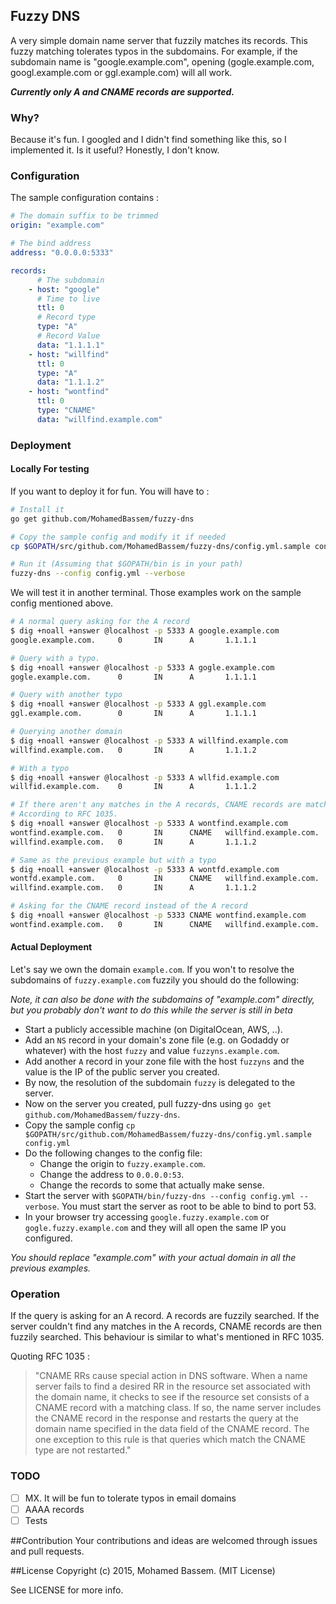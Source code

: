 ## Fuzzy DNS

A very simple domain name server that fuzzily matches its records. This fuzzy matching tolerates typos in the subdomains. For example, if the subdomain name is "google.example.com", opening (gogle.example.com, googl.example.com or ggl.example.com) will all work.

***Currently only A and CNAME records are supported.***

### Why?

Because it's fun. I googled and I didn't find something like this, so I implemented it. Is it useful? Honestly, I don't know.

### Configuration

The sample configuration contains :

```yaml
# The domain suffix to be trimmed
origin: "example.com"

# The bind address
address: "0.0.0.0:5333"

records:
      # The subdomain
    - host: "google"
      # Time to live
      ttl: 0
      # Record type
      type: "A"
      # Record Value
      data: "1.1.1.1"
    - host: "willfind"
      ttl: 0
      type: "A"
      data: "1.1.1.2"
    - host: "wontfind"
      ttl: 0
      type: "CNAME"
      data: "willfind.example.com"
```


### Deployment

#### Locally For testing

If you want to deploy it for fun. You will have to :

```bash
# Install it
go get github.com/MohamedBassem/fuzzy-dns

# Copy the sample config and modify it if needed
cp $GOPATH/src/github.com/MohamedBassem/fuzzy-dns/config.yml.sample config.yml

# Run it (Assuming that $GOPATH/bin is in your path)
fuzzy-dns --config config.yml --verbose
```

We will test it in another terminal. Those examples work on the sample config mentioned above.

```bash
# A normal query asking for the A record
$ dig +noall +answer @localhost -p 5333 A google.example.com
google.example.com.     0       IN      A       1.1.1.1

# Query with a typo.
$ dig +noall +answer @localhost -p 5333 A gogle.example.com
gogle.example.com.      0       IN      A       1.1.1.1

# Query with another typo
$ dig +noall +answer @localhost -p 5333 A ggl.example.com
ggl.example.com.        0       IN      A       1.1.1.1

# Querying another domain
$ dig +noall +answer @localhost -p 5333 A willfind.example.com
willfind.example.com.   0       IN      A       1.1.1.2

# With a typo
$ dig +noall +answer @localhost -p 5333 A wllfid.example.com
willfid.example.com.    0       IN      A       1.1.1.2

# If there aren't any matches in the A records, CNAME records are matched
# According to RFC 1035.
$ dig +noall +answer @localhost -p 5333 A wontfind.example.com
wontfind.example.com.   0       IN      CNAME   willfind.example.com.
willfind.example.com.   0       IN      A       1.1.1.2

# Same as the previous example but with a typo
$ dig +noall +answer @localhost -p 5333 A wontfd.example.com
wontfd.example.com.     0       IN      CNAME   willfind.example.com.
willfind.example.com.   0       IN      A       1.1.1.2

# Asking for the CNAME record instead of the A record
$ dig +noall +answer @localhost -p 5333 CNAME wontfind.example.com
wontfind.example.com.   0       IN      CNAME   willfind.example.com.
```

#### Actual Deployment

Let's say we own the domain `example.com`. If you won't to resolve the subdomains of `fuzzy.example.com` fuzzily you should do the following:

*Note, it can also be done with the subdomains of "example.com" directly, but you probably don't want to do this while the server is still in beta*


- Start a publicly accessible machine (on DigitalOcean, AWS, ..).
- Add an `NS` record in your domain's zone file (e.g. on Godaddy or whatever) with the host `fuzzy` and value `fuzzyns.example.com`.
- Add another `A` record in your zone file with the host `fuzzyns` and the value is the IP of the public server you created.
- By now, the resolution of the subdomain `fuzzy` is delegated to the server.
- Now on the server you created, pull fuzzy-dns using `go get github.com/MohamedBassem/fuzzy-dns`.
- Copy the sample config `cp $GOPATH/src/github.com/MohamedBassem/fuzzy-dns/config.yml.sample config.yml`
- Do the following changes to the config file:
  - Change the origin to `fuzzy.example.com`.
  - Change the address to `0.0.0.0:53`.
  - Change the records to some that actually make sense.
- Start the server with `$GOPATH/bin/fuzzy-dns --config config.yml --verbose`. You must start the server as root to be able to bind to port 53.
- In your browser try accessing `google.fuzzy.example.com` or `gogle.fuzzy.example.com` and they will all open the same IP you configured.

*You should replace "example.com" with your actual domain in all the previous examples.*


### Operation

If the query is asking for an A record. A records are fuzzily searched. If the server couldn't find any matches in the A records, CNAME records are then fuzzily searched. This behaviour is similar to what's mentioned in RFC 1035.

Quoting RFC 1035 :
> "CNAME RRs cause special action in DNS software.  When a name server
> fails to find a desired RR in the resource set associated with the
> domain name, it checks to see if the resource set consists of a CNAME
> record with a matching class.  If so, the name server includes the CNAME
> record in the response and restarts the query at the domain name
> specified in the data field of the CNAME record.  The one exception to
> this rule is that queries which match the CNAME type are not restarted."


### TODO

- [ ] MX. It will be fun to tolerate typos in email domains
- [ ] AAAA records
- [ ] Tests

##Contribution
Your contributions and ideas are welcomed through issues and pull requests.

##License
Copyright (c) 2015, Mohamed Bassem. (MIT License)

See LICENSE for more info.
